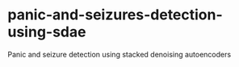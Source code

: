 # panic-and-seizures-detection-using-sdae
Panic and seizure detection using stacked denoising autoencoders
